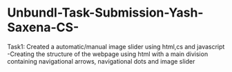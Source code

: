 # Unbundl-Task-Submission-Yash-Saxena-CS-
Task1: Created a automatic/manual image slider using html,cs and javascript
      -Creating the structure of the webpage using html with a main division containing navigational arrows, navigational dots and image       slider
